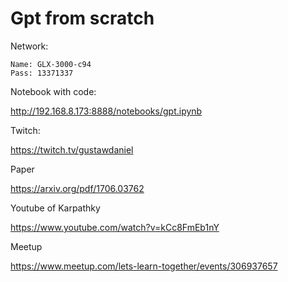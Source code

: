 # Gpt from scratch

Network:

```
Name: GLX-3000-c94
Pass: 13371337
```

Notebook with code:

http://192.168.8.173:8888/notebooks/gpt.ipynb

Twitch:

https://twitch.tv/gustawdaniel

Paper

https://arxiv.org/pdf/1706.03762

Youtube of Karpathky

https://www.youtube.com/watch?v=kCc8FmEb1nY

Meetup

https://www.meetup.com/lets-learn-together/events/306937657
